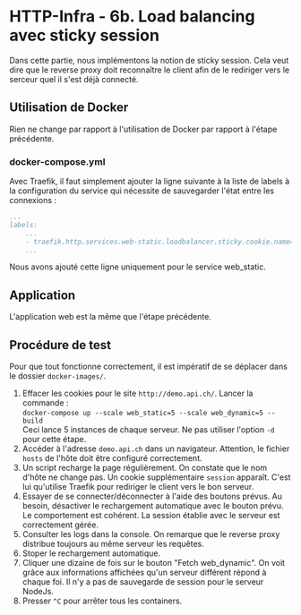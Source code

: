 # HTTP-Infra - 6b. Load balancing avec sticky session
Dans cette partie, nous implémentons la notion de sticky session. Cela veut dire que le reverse proxy doit reconnaître le client afin de le rediriger vers le serceur quel il s'est déjà connecté.

## Utilisation de Docker

Rien ne change par rapport à l'utilisation de Docker par rapport à l'étape précédente.
### docker-compose.yml
Avec Traefik, il faut simplement ajouter la ligne suivante à la liste de labels à la configuration du service qui nécessite de sauvegarder l'état entre les connexions :
```yml
...
labels:
    ...
    - traefik.http.services.web-static.loadbalancer.sticky.cookie.name=session
    ...
```
Nous avons ajouté cette ligne uniquement pour le service web_static.
## Application

L'application web est la même que l'étape précédente.
## Procédure de test
Pour que tout fonctionne correctement, il est impératif de se déplacer dans le dossier `docker-images/`.

1. Effacer les cookies pour le site `http://demo.api.ch/`. Lancer la commande :  
`docker-compose up --scale web_static=5 --scale web_dynamic=5 --build`  
Ceci lance 5 instances de chaque serveur. Ne pas utiliser l'option `-d` pour cette étape.
2. Accéder à l'adresse `demo.api.ch` dans un navigateur. Attention, le fichier `hosts` de l'hôte doit être configuré correctement.
3. Un script recharge la page régulièrement. On constate que le nom d'hôte ne change pas. Un cookie supplémentaire `session` apparaît. C'est lui qu'utilise Traefik pour rediriger le client vers le bon serveur.
4. Essayer de se connecter/déconnecter à l'aide des boutons prévus. Au besoin, désactiver le rechargement automatique avec le bouton prévu. Le comportement est cohérent. La session établie avec le serveur est correctement gérée.
5. Consulter les logs dans la console. On remarque que le reverse proxy distribue toujours au même serveur les requêtes.
6. Stoper le rechargement automatique.
7. Cliquer une dizaine de fois sur le bouton "Fetch web_dynamic". On voit grâce aux informations affichées qu'un serveur différent répond à chaque foi. Il n'y a pas de sauvegarde de session pour le serveur NodeJs.
8. Presser `^C` pour arrêter tous les containers.
